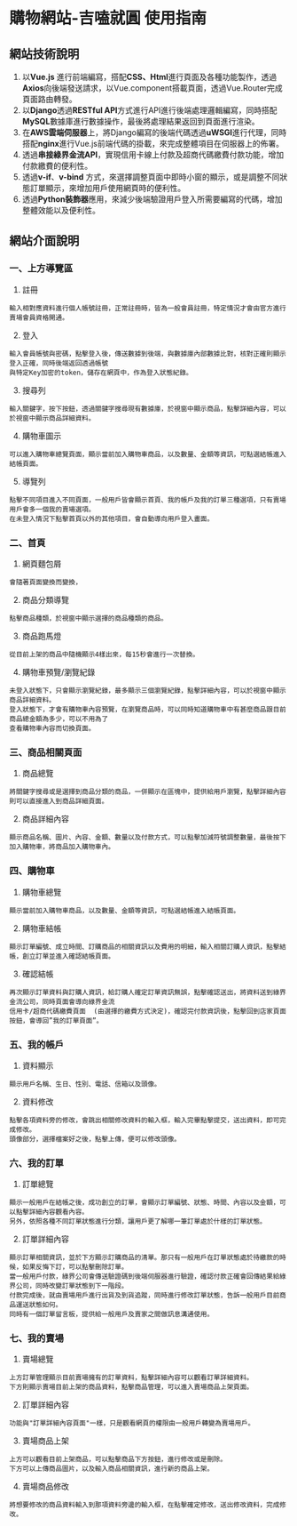 # 購物網站-吉嗑就圓 使用指南
## 網站技術說明  
1.	以**Vue.js** 進行前端編寫，搭配**CSS、Html**進行頁面及各種功能製作，透過**Axios**向後端發送請求，以Vue.component搭載頁面，透過Vue.Router完成頁面路由轉發。
2.	以**Django**透過**RESTful API**方式進行API進行後端處理邏輯編寫，同時搭配**MySQL**數據庫進行數據操作，最後將處理結果返回到頁面進行渲染。
3.	在**AWS雲端伺服器**上，將Django編寫的後端代碼透過**uWSGI**進行代理，同時搭配**nginx**進行Vue.js前端代碼的掛載，來完成整體項目在伺服器上的佈署。
4.	透過**串接綠界金流API**，實現信用卡線上付款及超商代碼繳費付款功能，增加付款繳費的便利性。
5.	透過**v-if**、**v-bind** 方式，來選擇調整頁面中即時小窗的顯示，或是調整不同狀態訂單顯示，來增加用戶使用網頁時的便利性。
6.	透過**Python裝飾器**應用，來減少後端驗證用戶登入所需要編寫的代碼，增加整體效能以及便利性。

## 網站介面說明
### 一、上方導覽區
  1.  註冊  

    輸入相對應資料進行個人帳號註冊，正常註冊時，皆為一般會員註冊，特定情況才會由官方進行賣場會員資格開通。
  2.	登入  

    輸入會員帳號與密碼，點擊登入後，傳送數據到後端，與數據庫內部數據比對，核對正確則顯示登入正確，同時後端返回透過帳號  
    與特定Key加密的token，儲存在網頁中，作為登入狀態紀錄。
  3.  搜尋列  

    輸入關鍵字，按下按鈕，透過關鍵字搜尋現有數據庫，於視窗中顯示商品，點擊詳細內容，可以於視窗中顯示商品詳細資料。
  4.  購物車圖示  

    可以進入購物車總覽頁面，顯示當前加入購物車商品，以及數量、金額等資訊，可點選結帳進入結帳頁面。

  5.	導覽列  

    點擊不同項目進入不同頁面，一般用戶皆會顯示首頁、我的帳戶及我的訂單三種選項，只有賣場用戶會多一個我的賣場選項。
    在未登入情況下點擊首頁以外的其他項目，會自動導向用戶登入畫面。
### 二、首頁
  1.	網頁麵包屑  

    會隨著頁面變換而變換，
  2.	商品分類導覽  

    點擊商品種類，於視窗中顯示選擇的商品種類的商品。 
  3.	商品跑馬燈  

    從目前上架的商品中隨機顯示4樣出來，每15秒會進行一次替換。
  4.	購物車預覽/瀏覽紀錄  

    未登入狀態下，只會顯示瀏覽紀錄，最多顯示三個瀏覽紀錄，點擊詳細內容，可以於視窗中顯示商品詳細資料。
    登入狀態下，才會有購物車內容預覽，在瀏覽商品時，可以同時知道購物車中有甚麼商品跟目前商品總金額為多少，可以不用為了  
    查看購物車內容而切換頁面。
### 三、商品相關頁面
  1.	商品總覽  

    將關鍵字搜尋或是選擇到商品分類的商品，一併顯示在區塊中，提供給用戶瀏覽，點擊詳細內容則可以直接進入到商品詳細頁面。
  2.	商品詳細內容  

    顯示商品名稱、圖片、內容、金額、數量以及付款方式，可以點擊加減符號調整數量，最後按下加入購物車，將商品加入購物車內。
### 四、購物車
  1.	購物車總覽  

    顯示當前加入購物車商品，以及數量、金額等資訊，可點選結帳進入結帳頁面。
  2.	購物車結帳  

    顯示訂單編號、成立時間、訂購商品的相關資訊以及費用的明細，輸入相關訂購人資訊，點擊結帳，創立訂單並進入確認結帳頁面。
  3.	確認結帳  

    再次顯示訂單資料與訂購人資訊，給訂購人確定訂單資訊無誤，點擊確認送出，將資料送到綠界金流公司，同時頁面會導向綠界金流  
    信用卡/超商代碼繳費頁面  (由選擇的繳費方式決定)，確認完付款資訊後，點擊回到店家頁面按鈕，會導回”我的訂單頁面”。
### 五、我的帳戶
  1.	資料顯示  

    顯示用戶名稱、生日、性別、電話、信箱以及頭像。
  2.	資料修改  

    點擊各項資料旁的修改，會跳出相關修改資料的輸入框，輸入完畢點擊提交，送出資料，即可完成修改。  
    頭像部分，選擇檔案好之後，點擊上傳，便可以修改頭像。
### 六、我的訂單
  1.	訂單總覽  

    顯示一般用戶在結帳之後，成功創立的訂單，會顯示訂單編號、狀態、時間、內容以及金額，可以點擊詳細內容觀看內容。  
    另外，依照各種不同訂單狀態進行分類，讓用戶更了解哪一筆訂單處於什樣的訂單狀態。
  2.	訂單詳細內容  

    顯示訂單相關資訊，並於下方顯示訂購商品的清單。那只有一般用戶在訂單狀態處於待繳款的時候，如果反悔下訂，可以點擊刪除訂單。
    當一般用戶付款，綠界公司會傳送驗證碼到後端伺服器進行驗證，確認付款正確會回傳結果給綠界公司，同時改變訂單狀態到下一階段。
    付款完成後，就由賣場用戶進行出貨及到貨追蹤，同時進行修改訂單狀態，告訴一般用戶目前商品運送狀態如何。
    同時有一個訂單留言板，提供給一般用戶及賣家之間做訊息溝通使用。
### 七、我的賣場
  1.	賣場總覽  

    上方訂單管理顯示目前賣場擁有的訂單資料，點擊詳細內容可以觀看訂單詳細資料。
    下方則顯示賣場目前上架的商品資料，點擊商品管理，可以進入賣場商品上架頁面。
  2.	訂單詳細內容  

    功能與"訂單詳細內容頁面"一樣，只是觀看網頁的權限由一般用戶轉變為賣場用戶。
  3.	賣場商品上架  

    上方可以觀看目前上架商品，可以點擊商品下方按鈕，進行修改或是刪除。
    下方可以上傳商品圖片，以及輸入商品相關資訊，進行新的商品上架。
  4.	賣場商品修改  

    將想要修改的商品資料輸入到那項資料旁邊的輸入框，在點擊確定修改，送出修改資料，完成修改。




